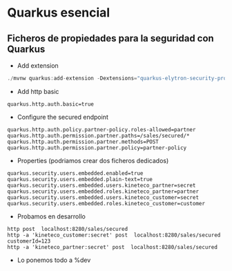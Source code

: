 # Quarkus esencial
## Ficheros de propiedades para la seguridad con Quarkus

* Add extension
```java
./mvnw quarkus:add-extension -Dextensions="quarkus-elytron-security-properties-file" 
```
* Add http basic
```properties
quarkus.http.auth.basic=true
```

* Configure the secured endpoint
```properties
quarkus.http.auth.policy.partner-policy.roles-allowed=partner
quarkus.http.auth.permission.partner.paths=/sales/secured/*
quarkus.http.auth.permission.partner.methods=POST
quarkus.http.auth.permission.partner.policy=partner-policy
```

* Properties (podriamos crear dos ficheros dedicados)
```properties
quarkus.security.users.embedded.enabled=true
quarkus.security.users.embedded.plain-text=true
quarkus.security.users.embedded.users.kineteco_partner=secret
quarkus.security.users.embedded.roles.kineteco_partner=partner
quarkus.security.users.embedded.users.kineteco_customer=secret
quarkus.security.users.embedded.roles.kineteco_customer=customer
```
* Probamos en desarrollo
```shell
http post  localhost:8280/sales/secured
http -a 'kineteco_customer:secret' post  localhost:8280/sales/secured customerId=123 
http -a 'kineteco_partner:secret' post  localhost:8280/sales/secured  
```

* Lo ponemos todo a %dev